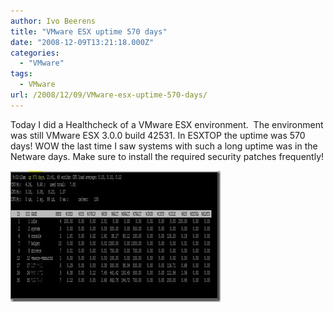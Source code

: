```yaml
---
author: Ivo Beerens
title: "VMware ESX uptime 570 days"
date: "2008-12-09T13:21:18.000Z"
categories: 
  - "VMware"
tags:
  - VMware
url: /2008/12/09/VMware-esx-uptime-570-days/
---
```


Today I did a Healthcheck of a VMware ESX environment.  The environment was still VMware ESX 3.0.0 build 42531. In ESXTOP the uptime was 570 days! WOW the last time I saw systems with such a long uptime was in the Netware days. Make sure to install the required security patches frequently!

[![uptimeESX01](images/uptimeesx01-thumb.jpg)](images/uptimeesx01.jpg)



